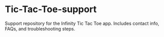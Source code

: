 # Tic-Tac-Toe-support
Support repository for the Infinity Tic Tac Toe app. Includes contact info, FAQs, and troubleshooting steps.
